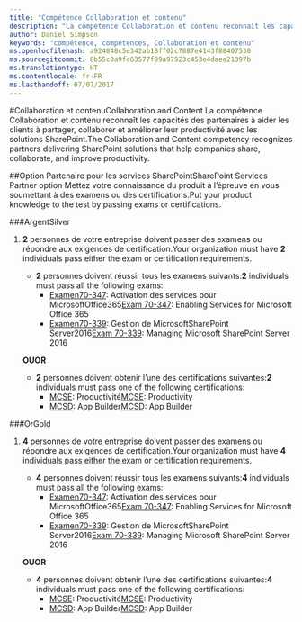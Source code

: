 ```yaml
---
title: "Compétence Collaboration et contenu"
description: "La compétence Collaboration et contenu reconnaît les capacités des partenaires à aider les clients à partager, collaborer et améliorer leur productivité avec les solutions SharePoint."
author: Daniel Simpson
keywords: "compétence, compétences, Collaboration et contenu"
ms.openlocfilehash: a924848c5e342ab18ff02c7887e4143f88407530
ms.sourcegitcommit: 8b55c0a9fc63577f09a97923c453e4daea21397b
ms.translationtype: HT
ms.contentlocale: fr-FR
ms.lasthandoff: 07/07/2017
---
```

#<a name="collaboration-and-content"></a><span data-ttu-id="805b5-104">Collaboration et contenu</span><span class="sxs-lookup"><span data-stu-id="805b5-104">Collaboration and Content</span></span>
<span data-ttu-id="805b5-105">La compétence Collaboration et contenu reconnaît les capacités des partenaires à aider les clients à partager, collaborer et améliorer leur productivité avec les solutions SharePoint.</span><span class="sxs-lookup"><span data-stu-id="805b5-105">The Collaboration and Content competency recognizes partners delivering SharePoint solutions that help companies share, collaborate, and improve productivity.</span></span>

##<a name="sharepoint-services-partner-option"></a><span data-ttu-id="805b5-106">Option Partenaire pour les services SharePoint</span><span class="sxs-lookup"><span data-stu-id="805b5-106">SharePoint Services Partner option</span></span>
<span data-ttu-id="805b5-107">Mettez votre connaissance du produit à l’épreuve en vous soumettant à des examens ou des certifications.</span><span class="sxs-lookup"><span data-stu-id="805b5-107">Put your product knowledge to the test by passing exams or certifications.</span></span>

###<a name="silver"></a><span data-ttu-id="805b5-108">Argent</span><span class="sxs-lookup"><span data-stu-id="805b5-108">Silver</span></span>

1. <span data-ttu-id="805b5-109">**2** personnes de votre entreprise doivent passer des examens ou répondre aux exigences de certification.</span><span class="sxs-lookup"><span data-stu-id="805b5-109">Your organization must have **2** individuals pass either the exam or certification requirements.</span></span>

    - <span data-ttu-id="805b5-110">**2** personnes doivent réussir tous les examens suivants:</span><span class="sxs-lookup"><span data-stu-id="805b5-110">**2** individuals must pass all the following exams:</span></span>
        - <span data-ttu-id="805b5-111">[Examen70-347](https://www.microsoft.com/en-us/learning/exam-70-347.aspx): Activation des services pour MicrosoftOffice365</span><span class="sxs-lookup"><span data-stu-id="805b5-111">[Exam 70-347](https://www.microsoft.com/en-us/learning/exam-70-347.aspx): Enabling Services for Microsoft Office 365</span></span>
        - <span data-ttu-id="805b5-112">[Examen70-339](https://www.microsoft.com/en-us/learning/exam-70-339.aspx): Gestion de MicrosoftSharePoint Server2016</span><span class="sxs-lookup"><span data-stu-id="805b5-112">[Exam 70-339](https://www.microsoft.com/en-us/learning/exam-70-339.aspx): Managing Microsoft SharePoint Server 2016</span></span>

    **<span data-ttu-id="805b5-113">OU</span><span class="sxs-lookup"><span data-stu-id="805b5-113">OR</span></span>**

    - <span data-ttu-id="805b5-114">**2** personnes doivent obtenir l’une des certifications suivantes:</span><span class="sxs-lookup"><span data-stu-id="805b5-114">**2** individuals must pass one of the following certifications:</span></span>
        - <span data-ttu-id="805b5-115">[MCSE](https://www.microsoft.com/en-us/learning/mcse-productivity-certification.aspx): Productivité</span><span class="sxs-lookup"><span data-stu-id="805b5-115">[MCSE](https://www.microsoft.com/en-us/learning/mcse-productivity-certification.aspx): Productivity</span></span>
        - <span data-ttu-id="805b5-116">[MCSD](https://www.microsoft.com/en-us/learning/mcsd-app-builder-certification.aspx): App Builder</span><span class="sxs-lookup"><span data-stu-id="805b5-116">[MCSD](https://www.microsoft.com/en-us/learning/mcsd-app-builder-certification.aspx): App Builder</span></span>

###<a name="gold"></a><span data-ttu-id="805b5-117">Or</span><span class="sxs-lookup"><span data-stu-id="805b5-117">Gold</span></span>
1. <span data-ttu-id="805b5-118">**4** personnes de votre entreprise doivent passer des examens ou répondre aux exigences de certification.</span><span class="sxs-lookup"><span data-stu-id="805b5-118">Your organization must have **4** individuals pass either the exam or certification requirements.</span></span>

    - <span data-ttu-id="805b5-119">**4** personnes doivent réussir tous les examens suivants:</span><span class="sxs-lookup"><span data-stu-id="805b5-119">**4** individuals must pass all the following exams:</span></span>
        - <span data-ttu-id="805b5-120">[Examen70-347](https://www.microsoft.com/en-us/learning/exam-70-347.aspx): Activation des services pour MicrosoftOffice365</span><span class="sxs-lookup"><span data-stu-id="805b5-120">[Exam 70-347](https://www.microsoft.com/en-us/learning/exam-70-347.aspx): Enabling Services for Microsoft Office 365</span></span>
        - <span data-ttu-id="805b5-121">[Examen70-339](https://www.microsoft.com/en-us/learning/exam-70-339.aspx): Gestion de MicrosoftSharePoint Server2016</span><span class="sxs-lookup"><span data-stu-id="805b5-121">[Exam 70-339](https://www.microsoft.com/en-us/learning/exam-70-339.aspx): Managing Microsoft SharePoint Server 2016</span></span>

    **<span data-ttu-id="805b5-122">OU</span><span class="sxs-lookup"><span data-stu-id="805b5-122">OR</span></span>**

    - <span data-ttu-id="805b5-123">**4** personnes doivent obtenir l’une des certifications suivantes:</span><span class="sxs-lookup"><span data-stu-id="805b5-123">**4** individuals must pass one of the following certifications:</span></span>
        - <span data-ttu-id="805b5-124">[MCSE](https://www.microsoft.com/en-us/learning/mcse-productivity-certification.aspx): Productivité</span><span class="sxs-lookup"><span data-stu-id="805b5-124">[MCSE](https://www.microsoft.com/en-us/learning/mcse-productivity-certification.aspx): Productivity</span></span>
        - <span data-ttu-id="805b5-125">[MCSD](https://www.microsoft.com/en-us/learning/mcsd-app-builder-certification.aspx): App Builder</span><span class="sxs-lookup"><span data-stu-id="805b5-125">[MCSD](https://www.microsoft.com/en-us/learning/mcsd-app-builder-certification.aspx): App Builder</span></span>
 

